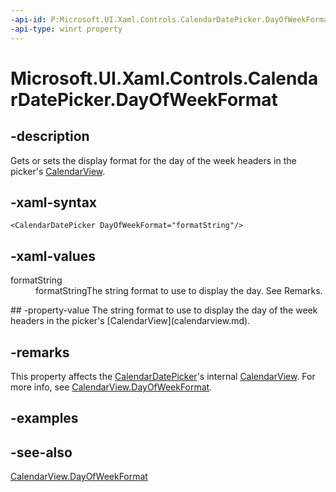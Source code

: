 ```yaml
---
-api-id: P:Microsoft.UI.Xaml.Controls.CalendarDatePicker.DayOfWeekFormat
-api-type: winrt property
---
```


<!-- Property syntax
public string DayOfWeekFormat { get;  set; }
-->

# Microsoft.UI.Xaml.Controls.CalendarDatePicker.DayOfWeekFormat

## -description
Gets or sets the display format for the day of the week headers in the picker's [CalendarView](calendarview.md).

## -xaml-syntax
```xaml
<CalendarDatePicker DayOfWeekFormat="formatString"/>
```


## -xaml-values
<dl><dt>formatString</dt><dd>formatStringThe string format to use to display the day. See Remarks.</dd>
</dl>
## -property-value
The string format to use to display the day of the week headers in the picker's [CalendarView](calendarview.md).

## -remarks
This property affects the [CalendarDatePicker](calendardatepicker.md)'s internal [CalendarView](calendarview.md). For more info, see [CalendarView.DayOfWeekFormat](calendarview_dayofweekformat.md).

## -examples

## -see-also
[CalendarView.DayOfWeekFormat](calendarview_dayofweekformat.md)
